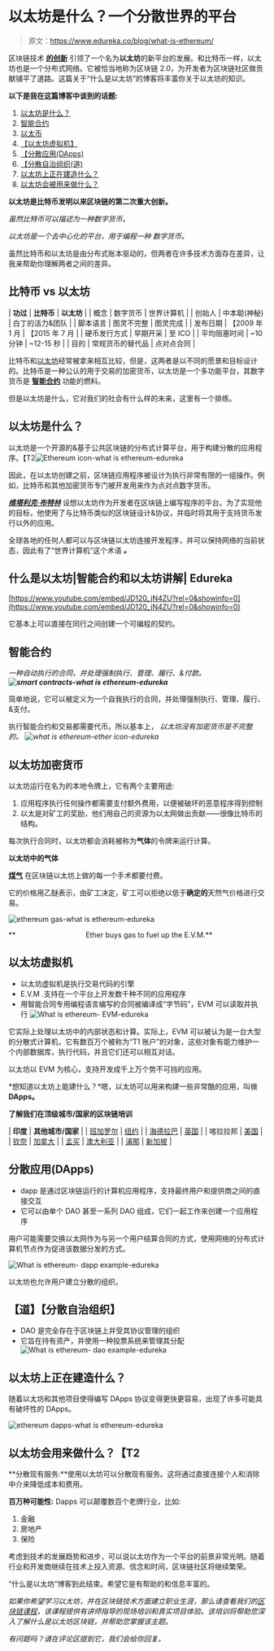 # 以太坊是什么？一个分散世界的平台

> 原文：<https://www.edureka.co/blog/what-is-ethereum/>

区块链技术 [**的创新**](https://www.edureka.co/blog/blockchain-technology/) 引领了一个名为**以太坊**的新平台的发展。和比特币一样，以太坊也是一个分布式网络。它被恰当地称为区块链 2.0，为开发者为区块链社区做贡献铺平了道路。这篇关于“什么是以太坊”的博客将丰富你关于以太坊的知识。

**以下是我在这篇博客中谈到的话题:**

1.  [以太坊是什么？](#whateth)
2.  [智能合约](#whatcontract)
3.  [以太币](#whatcrypto)
4.  [【以太坊虚拟机】](#whatevm)
5.  [【分散应用(DApps)](#whatdapp)
6.  [【分散自治组织(道)](#whatdao)
7.  [以太坊上正在建造什么？](#whatbuilt)
8.  [以太坊会被用来做什么？](#whatused)

**以太坊是比特币发明以来区块链的第二次重大创新。**

*虽然比特币可以描述为一种数字货币。*

*以太坊是一个去中心化的平台，用于编程一种* *数字货币。*

虽然比特币和以太坊是由分布式账本驱动的，但两者在许多技术方面存在差异，让我来帮助你理解两者之间的差异。

## **比特币 vs 以太坊**

| **功过** | **比特币** | **以太坊** |
| 概念 | 数字货币 | 世界计算机 |
| 创始人 | 中本聪(神秘) | 白丁的活力&团队 |
| 脚本语言 | 图灵不完整 | 图灵完成 |
| 发布日期 | 【2009 年 1 月 | 【2015 年 7 月 |
| 硬币发行方式 | 早期开采 | 至 ICO |
| 平均阻塞时间 | ~10 分钟 | ~12-15 秒 |
| 目的 | 常规货币的替代品 | 点对点合同 |

比特币和[以太坊](https://www.edureka.co/blog/ethereum-tutorial-with-smart-contracts/)经常被拿来相互比较，但是，这两者是以不同的愿景和目标设计的。比特币是一种公认的用于交易的加密货币，以太坊是一个多功能平台，其数字货币是 [**智能合约**](https://www.edureka.co/blog/smart-contracts/) 功能的燃料。

但是以太坊是什么，它对我们的社会有什么样的未来，这里有一个排练。

## **以太坊是什么？**

以太坊是一个开源的&基于公共区块链的分布式计算平台，用于构建分散的应用程序。【T2![Ethereum icon-what is ethereum-edureka](img/9bd4a04128291d82b0a9acda2432e9d1.png)

因此，在以太坊创建之前，区块链应用程序被设计为执行非常有限的一组操作。例如，比特币和其他加密货币专门被开发用来作为点对点数字货币。

[***维塔利克·布特林***](https://www.youtube.com/watch?v=TDGq4aeevgY&t=1s) 设想以太坊作为开发者在区块链上编写程序的平台。为了实现他的目标，他使用了与比特币类似的区块链设计&协议，并临时将其用于支持货币发行以外的应用。

全球各地的任何人都可以与区块链以太坊连接开发程序，并可以保持网络的当前状态，因此有了“世界计算机”这个术语 ***。***

## **什么是以太坊|智能合约和以太坊讲解| Edureka**

[https://www.youtube.com/embed/JD120_jN4ZU?rel=0&showinfo=0](https://www.youtube.com/embed/JD120_jN4ZU?rel=0&showinfo=0)

它基本上可以直接在同行之间创建一个可编程的契约。

## **智能合约**

*一种自动执行的合同，并处理强制执行、管理、履行、&付款。****![smart contracts-what is ethereum-edureka](img/e0cab4fd383f4044c18673731915be24.png)***

简单地说，它可以被定义为一个自我执行的合同，并处理强制执行、管理、履行、&支付。

执行智能合约和交易都需要代币。所以基本上， *以太坊没有加密货币是不完整的。 ![what is ethereum-ether icon-edureka](img/8e9c1eb382be76ef14490af584b79e4e.png)* 

## **以太坊加密货币**

以太坊运行在名为的本地令牌上，它有两个主要用途:

1.  应用程序执行任何操作都需要支付额外费用，以便被破坏的恶意程序得到控制
2.  以太是对矿工的奖励，他们用自己的资源为以太网做出贡献——很像比特币的结构。

每次执行合同时，以太坊都会消耗被称为**气体**的令牌来运行计算。

**以太坊中的气体**

[**煤气**](https://kb.myetherwallet.com/gas/what-is-gas-ethereum.html) 在区块链以太坊上做的每一个手术都要付费。

它的价格用乙醚表示，由矿工决定，矿工可以拒绝以低于**确定的**天然气价格进行交易。

![ethereum gas-what is ethereum-edureka](img/4e78ebf46e8cfe658d370deafbfa5f65.png)

**                                   Ether buys gas to fuel up the E.V.M.**



## 以太坊虚拟机

*   以太坊虚拟机是执行交易代码的引擎
*   E.V.M .支持在一个平台上开发数千种不同的应用程序
*   用智能合同专用编程语言编写的合同被编译成“字节码”，EVM 可以读取并执行 ![What is ethereum- EVM-edureka](img/5aad2dd57048652352846ade6708fb39.png)

它实际上处理以太坊中的内部状态和计算。实际上，EVM 可以被认为是一台大型的分散式计算机，它有数百万个被称为“T1 账户”的对象，这些对象有能力维护一个内部数据库，执行代码，并且它们还可以相互对话。

以太坊以 EVM 为核心，支持开发成千上万个势不可挡的应用。

*想知道以太坊上能建什么？*嗯，以太坊可以用来构建一些非常酷的应用，叫做 **DApps。**

**了解我们在顶级城市/国家的区块链培训**

| **印度** | **其他城市/国家** |
| [班加罗尔](https://www.edureka.co/blockchain-training-bangalore) | [纽约](https://www.edureka.co/blockchain-training-new-york-city) |
| [海德拉巴](https://www.edureka.co/blockchain-training-hyderabad) | [英国](https://www.edureka.co/blockchain-training-uk) |
| 喀拉拉邦 | [美国](https://www.edureka.co/blockchain-training-usa) |
| [钦奈](https://www.edureka.co/blockchain-training-chennai) | [加拿大](https://www.edureka.co/blockchain-training-canada) |
| [孟买](https://www.edureka.co/blockchain-training-mumbai) | [澳大利亚](https://www.edureka.co/blockchain-training-australia) |
| [浦那](https://www.edureka.co/blockchain-training-pune) | [新加坡](https://www.edureka.co/blockchain-training-singapore) |

## 分散应用(DApps)

*   dapp 是通过区块链运行的计算机应用程序，支持最终用户和提供商之间的直接交互
*   它可以由单个 DAO 甚至一系列 DAO 组成，它们一起工作来创建一个应用程序

用户可能需要交换以太网作为与另一个用户结算合同的方式，使用网络的分布式计算机节点作为促进该数据分发的方式。

![What is ethereum- dapp example-edureka](img/da6216e7084ed5ca4d4af96d9f11f99a.png)

以太坊也允许用户建立分散的组织。

## **【道】**【分散自治组织】

*   DAO 是完全存在于区块链上并受其协议管理的组织
*   它旨在持有资产，并使用一种投票系统来管理其分配 ![What is ethereum- dao example-edureka](img/3cee8f453d5550116cca401c76157a48.png)

## **以太坊上正在建造什么？**

随着以太坊和其他项目使得编写 DApps 协议变得更快更容易，出现了许多可能具有破坏性的 DApps。

![ethereum dapps-what is ethereum-edureka](img/d78d8d49995302891afc8058de6ac8b5.png)

## **以太坊会用来做什么？【T2**

**分散现有服务:**使用以太坊可以分散现有服务。这将通过直接连接个人和消除中介来降低成本和费用。

**百万种可能性:** Dapps 可以颠覆数百个老牌行业，比如:

1.  金融
2.  房地产
3.  保险

考虑到技术的发展趋势和进步，可以说以太坊作为一个平台的前景非常光明。随着行业和开发商继续在技术上投入资源、信念和时间，区块链社区将继续繁荣。

“什么是以太坊”博客到此结束。希望它是有帮助的和信息丰富的。

*如果你希望学习以太坊，并在区块链技术方面建立职业生涯，那么请查看我们的[区块链课程](https://www.edureka.co/blockchain-training)，该课程提供有讲师指导的现场培训和真实项目体验。该培训将帮助您深入了解什么是以太坊区块链，并帮助您掌握该主题。*

*有问题吗？请在评论区提到它，我们会给你回复。*